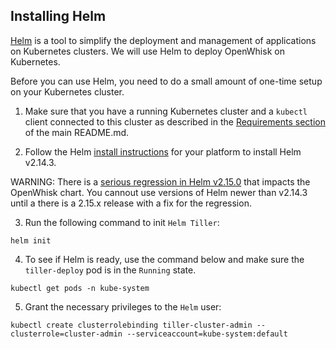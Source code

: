 <!--
#
# Licensed to the Apache Software Foundation (ASF) under one or more
# contributor license agreements.  See the NOTICE file distributed with
# this work for additional information regarding copyright ownership.
# The ASF licenses this file to You under the Apache License, Version 2.0
# (the "License"); you may not use this file except in compliance with
# the License.  You may obtain a copy of the License at
#
#     http://www.apache.org/licenses/LICENSE-2.0
#
# Unless required by applicable law or agreed to in writing, software
# distributed under the License is distributed on an "AS IS" BASIS,
# WITHOUT WARRANTIES OR CONDITIONS OF ANY KIND, either express or implied.
# See the License for the specific language governing permissions and
# limitations under the License.
#
-->

## Installing Helm

[Helm](https://github.com/kubernetes/helm) is a tool to simplify the
deployment and management of applications on Kubernetes clusters.  We
will use Helm to deploy OpenWhisk on Kubernetes.

Before you can use Helm, you need to do a small amount of one-time
setup on your Kubernetes cluster.

1. Make sure that you have a running Kubernetes cluster and a
`kubectl` client connected to this cluster as described in the
[Requirements section](../README.md#requirements) of the main
README.md.

2. Follow the Helm [install instructions](https://github.com/kubernetes/helm)
for your platform to install Helm v2.14.3.

WARNING: There is a [serious regression in Helm v2.15.0](https://github.com/helm/helm/issues/6708)
that impacts the OpenWhisk chart.  You cannout use versions of Helm newer than v2.14.3 until
a there is a 2.15.x release with a fix for the regression.

3. Run the following command to init `Helm Tiller`:
```shell
helm init
```

4. To see if Helm is ready, use the command below and make sure the
`tiller-deploy` pod is in the `Running` state.
```shell
kubectl get pods -n kube-system
```

5. Grant the necessary privileges to the `Helm` user:
```shell
kubectl create clusterrolebinding tiller-cluster-admin --clusterrole=cluster-admin --serviceaccount=kube-system:default
```

